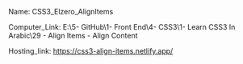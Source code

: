 
Name: CSS3_Elzero_AlignItems

Computer_Link: E:\5- GitHub\1- Front End\4- CSS3\1- Learn CSS3 In Arabic\29 - Align Items - Align Content

Hosting_link: https://css3-align-items.netlify.app/


